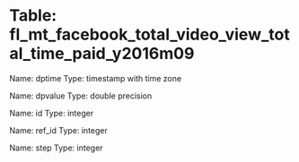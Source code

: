 Table: fl_mt_facebook_total_video_view_total_time_paid_y2016m09
===============================================================

Name: dptime
Type: timestamp with time zone

Name: dpvalue
Type: double precision

Name: id
Type: integer

Name: ref_id
Type: integer

Name: step
Type: integer

